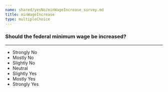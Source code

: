 ```yaml
---
name: shared/yesNo/minWageIncrease_survey.md
title: minWageIncrease
type: multipleChoice
---
```


### Should the federal minimum wage be increased?

---

- Strongly No
- Mostly No
- Slightly No
- Neutral
- Slightly Yes
- Mostly Yes
- Strongly Yes

